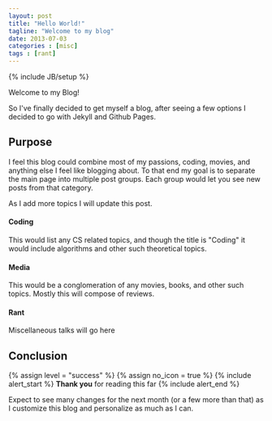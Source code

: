 ```yaml
---
layout: post
title: "Hello World!"
tagline: "Welcome to my blog"
date: 2013-07-03
categories : [misc]
tags : [rant]
---
```

{% include JB/setup %}

Welcome to my Blog!

So I've finally decided to get myself a blog, after seeing a few options I decided to go with Jekyll and Github Pages.


## Purpose

I feel this blog could combine most of my passions, coding, movies, and anything else I feel like blogging about. To that end my goal is to separate the main page into multiple post groups. Each group would let you see new posts from that category.

As I add more topics I will update this post.


#### Coding

This would list any CS related topics, and though the title is "Coding" it would include algorithms and other such theoretical topics.


#### Media

This would be a conglomeration of any movies, books, and other such topics. Mostly this will compose of reviews.

#### Rant

Miscellaneous talks will go here


## Conclusion

{% assign level = "success" %}
{% assign no_icon = true %}
{% include alert_start %}
  <strong>Thank you</strong> for reading this far
{% include alert_end %}

Expect to see many changes for the next month (or a few more than that) as I customize this blog and personalize as much as I can.




